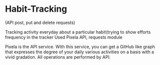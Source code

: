 # Habit-Tracking

(API post, put and delete requests)

Tracking activity everyday about a particular habit(trying to show efforts frequency in the tracker
Used Pixela API, requests module

Pixela is the API service. With this service, you can get a GitHub like graph that expresses the degree of your daily various activities on a basis with a vivid gradation. All operations are performed by API.

